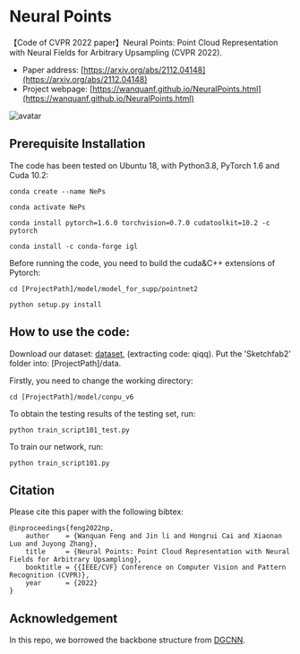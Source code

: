 # Neural Points
【Code of CVPR 2022 paper】Neural Points: Point Cloud Representation with Neural Fields for Arbitrary Upsampling (CVPR 2022).

- Paper address: [https://arxiv.org/abs/2112.04148](https://arxiv.org/abs/2112.04148)
- Project webpage: [https://wanquanf.github.io/NeuralPoints.html](https://wanquanf.github.io/NeuralPoints.html)


![avatar](./utils/Pipeline_v5.png)

## Prerequisite Installation
The code has been tested on Ubuntu 18, with Python3.8, PyTorch 1.6 and Cuda 10.2:

    conda create --name NePs
    
    conda activate NePs
    
    conda install pytorch=1.6.0 torchvision=0.7.0 cudatoolkit=10.2 -c pytorch
    
    conda install -c conda-forge igl
    
Before running the code, you need to build the cuda&C++ extensions of Pytorch:

    cd [ProjectPath]/model/model_for_supp/pointnet2
    
    python setup.py install

    
## How to use the code: 
Download our dataset: [dataset](https://pan.baidu.com/s/1BLFobnIkuLqrXsdAAVqA0g), (extracting code: qiqq). Put the 'Sketchfab2' folder into: [ProjectPath]/data.

Firstly, you need to change the working directory: 

    cd [ProjectPath]/model/conpu_v6

To obtain the testing results of the testing set, run:

    python train_script101_test.py

To train our network, run:

    python train_script101.py


## Citation
Please cite this paper with the following bibtex:

    @inproceedings{feng2022np,
        author    = {Wanquan Feng and Jin li and Hongrui Cai and Xiaonan Luo and Juyong Zhang},
        title     = {Neural Points: Point Cloud Representation with Neural Fields for Arbitrary Upsampling},
        booktitle = {{IEEE/CVF} Conference on Computer Vision and Pattern Recognition (CVPR)},
        year      = {2022}
    }


## Acknowledgement
In this repo, we borrowed the backbone structure from [DGCNN](https://github.com/WangYueFt/dgcnn).
